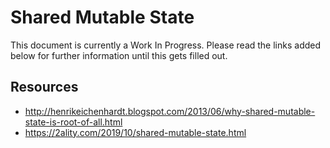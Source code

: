 # Shared Mutable State

This document is currently a Work In Progress. Please read the links added below for further information until this gets filled out.

## Resources
- http://henrikeichenhardt.blogspot.com/2013/06/why-shared-mutable-state-is-root-of-all.html
- https://2ality.com/2019/10/shared-mutable-state.html